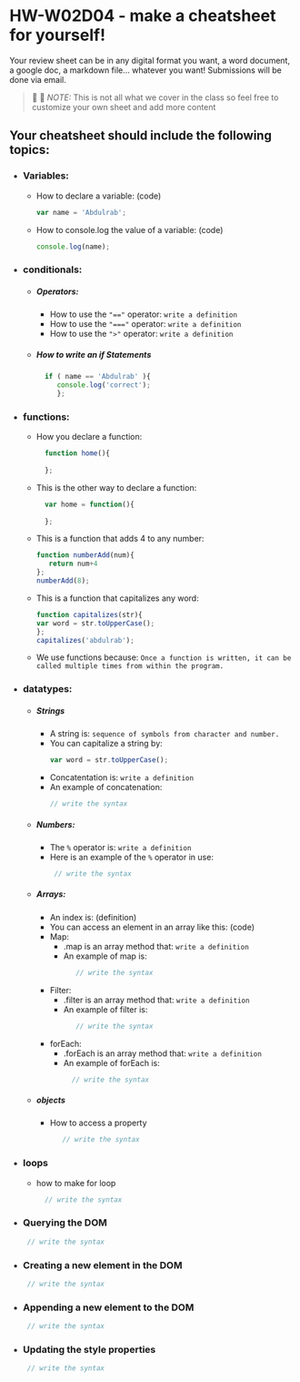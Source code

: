 # HW-W02D04 - make a cheatsheet for yourself!

Your review sheet can be in any digital format you want, a word document, a google doc, a markdown file… whatever you want! Submissions will be done via email.

> 📢 📢  *NOTE:*  This is not all what we cover in the class so feel free to customize your own sheet and add more content

## Your cheatsheet should include the following topics:

* ### Variables:
  * How to declare a variable: (code)
    ```javascript
    var name = 'Abdulrab';
     ```
  * How to console.log the value of a variable: (code)
    ```javascript
    console.log(name);
     ```
* ### conditionals:
  * ##### Operators:
    * How to use the `"=="` operator: 
       `write a definition `
    * How to use the `"==="` operator: 
       `write a definition `
    * How to use the `">"` operator: 
        `write a definition `
   * ##### How to write an if Statements 
      ```javascript
        if ( name == 'Abdulrab' ){
           console.log('correct');
           };
       ```
 * ### functions:
    * How you declare a function: 
      ```javascript
        function home(){
        
        };
       ```
    * This is the other way to declare a function: 
      ```javascript
        var home = function(){
        
        };
       ```
    * This is a function that adds 4 to any number:
        ```javascript
        function numberAdd(num){
           return num+4
        };
        numberAdd(8);
       ```
    * This is a function that capitalizes any word: 
        ```javascript
        function capitalizes(str){
        var word = str.toUpperCase();
        };
        capitalizes('abdulrab');
       ```
    * We use functions because:
     `Once a function is written, it can be called multiple times from within the program. `
* ### datatypes:
  * ##### Strings
    * A string is: 
        `sequence of symbols from character and number. `
    * You can capitalize a string by: 
        ```javascript
        var word = str.toUpperCase();
       ```
    * Concatentation is: 
        `write a definition `
    * An example of concatenation:
         ```javascript
        // write the syntax
       ```
  * ##### Numbers:
    * The `%` operator is: 
       `write a definition `
    * Here is an example of the `%` operator in use:
       ```javascript
        // write the syntax
       ```
  * ##### Arrays:
    * An index is: (definition)
    * You can access an element in an array like this: (code)
    * Map:
      * .map is an array method that: 
         `write a definition `
      * An example of map is: 
        ```javascript
           // write the syntax
         ```
    * Filter:
      * .filter is an array method that: 
          `write a definition `
      * An example of filter is: 
        ```javascript
           // write the syntax
         ```
    * forEach:
      * .forEach is an array method that: 
         `write a definition `
      *  An example of forEach is: 
         ```javascript
           // write the syntax
         ```

   * ##### objects
     * How to access a property  
        ```javascript
           // write the syntax
        ```
* ### loops
     *   how to make for loop 
         ```javascript
           // write the syntax
          ```
* ### Querying the DOM
  ```javascript
   // write the syntax
  ```
* ### Creating a new element in the DOM
  ```javascript
   // write the syntax
  ```
* ### Appending a new element to the DOM
  ```javascript
   // write the syntax
  ```
* ### Updating the style properties
  ```javascript
   // write the syntax
  ```
